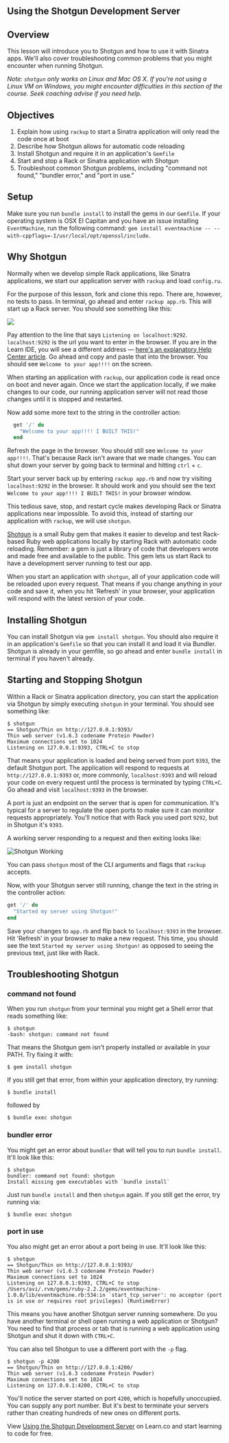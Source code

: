 ## Using the Shotgun Development Server

## Overview

This lesson will introduce you to Shotgun and how to use it with Sinatra apps. We'll also cover troubleshooting common problems that you might encounter when running Shotgun. 

_Note: `shotgun` only works on Linux and Mac OS X. If you're not using a Linux VM on Windows, you might encounter difficulties in this section of the course. Seek coaching advise if you need help._

## Objectives

1. Explain how using `rackup` to start a Sinatra application will only read the code once at boot 
2. Describe how Shotgun allows for automatic code reloading
3. Install Shotgun and require it in an application's `Gemfile` 
4. Start and stop a Rack or Sinatra application with Shotgun
5. Troubleshoot common Shotgun problems, including "command not found," "bundler error," and "port in use."

## Setup

Make sure you run `bundle install` to install the gems in our `Gemfile`. If your operating system is OSX El Capitan and you have an issue installing `EventMachine`, run the following command: `gem install eventmachine -- --with-cppflags=-I/usr/local/opt/openssl/include`.

## Why Shotgun

Normally when we develop simple Rack applications, like Sinatra applications, we start our application server with `rackup` and load `config.ru`.

For the purpose of this lesson, fork and clone this repo. There are, however, no tests to pass. In terminal, go ahead and enter `rackup app.rb`. This will start up a Rack server. You should see something like this:

<img src="https://s3.amazonaws.com/learn-verified/rackup.png">

Pay attention to the line that says `Listening on localhost:9292`. `localhost:9292` is the url you want to enter in the browser. If you are in the Learn IDE, you will see a different address — [here's an explanatory Help Center article](http://help.learn.co/the-learn-ide/common-ide-questions/accessing-localhost-in-the-learn-ide). Go ahead and copy and paste that into the browser. You should see `Welcome to your app!!!!` on the screen.

When starting an application with `rackup`, our application code is read once on boot and never again. Once we start the application locally, if we make changes to our code, our running application server will not read those changes until it is stopped and restarted.

Now add some more text to the string in the controller action:

```ruby
  get '/' do 
    "Welcome to your app!!!! I BUILT THIS!"
  end
```
Refresh the page in the browser. You should still see `Welcome to your app!!!!`. That's because Rack isn't aware that we made changes. You can shut down your server by going back to terminal and hitting `ctrl` + `c`. 

Start your server back up by entering `rackup app.rb` and now try visiting `localhost:9292` in the browser. It should work and you should see the text `Welcome to your app!!!! I BUILT THIS!` in your browser window.

This tedious save, stop, and restart cycle makes developing Rack or Sinatra applications near impossible. To avoid this, instead of starting our application with `rackup`, we will use `shotgun`.

[Shotgun](https://github.com/rtomayko/shotgun) is a small Ruby gem that makes it easier to develop and test Rack-based Ruby web applications locally by starting Rack with automatic code reloading. Remember: a gem is just a library of code that developers wrote and made free and available to the public. This gem lets us start Rack to have a development server running to test our app.

When you start an application with `shotgun`, all of your application code will be reloaded upon every request. That means if you change anything in your code and save it, when you hit 'Refresh' in your browser, your application will respond with the latest version of your code.

## Installing Shotgun

You can install Shotgun via `gem install shotgun`. You should also require it in an application's `Gemfile` so that you can install it and load it via Bundler. Shotgun is already in your gemfile, so go ahead and enter `bundle install` in terminal if you haven't already.

## Starting and Stopping Shotgun

Within a Rack or Sinatra application directory, you can start the application via Shotgun by simply executing `shotgun` in your terminal. You should see something like:

```
$ shotgun
== Shotgun/Thin on http://127.0.0.1:9393/
Thin web server (v1.6.3 codename Protein Powder)
Maximum connections set to 1024
Listening on 127.0.0.1:9393, CTRL+C to stop
```

That means your application is loaded and being served from port `9393`, the default Shotgun port. The application will respond to requests at `http://127.0.0.1:9393` or, more commonly, `localhost:9393` and will reload your code on every request until the process is terminated by typing `CTRL+C`. Go ahead and visit `localhost:9393` in the browser.

A port is just an endpoint on the server that is open for communication. It's typical for a server to regulate the open ports to make sure it can monitor requests appropriately. You'll notice that with Rack you used port `9292`, but in Shotgun it's `9393`.

A working server responding to a request and then exiting looks like:

![Shotgun Working](https://dl.dropboxusercontent.com/s/0dwm67kbwvbope1/2015-09-15%20at%2011.12%20PM.png)

You can pass `shotgun` most of the CLI arguments and flags that `rackup` accepts.

Now, with your Shotgun server still running, change the text in the string in the controller action:

```ruby
get '/' do
  "Started my server using Shotgun!"
end
```

Save your changes to `app.rb` and flip back to `localhost:9393` in the browser. Hit 'Refresh' in your browser to make a new request. This time, you should see the text `Started my server using Shotgun!` as opposed to seeing the previous text, just like with Rack.

## Troubleshooting Shotgun

### command not found

When you run `shotgun` from your terminal you might get a Shell error that reads something like:

```
$ shotgun
-bash: shotgun: command not found
```

That means the Shotgun gem isn't properly installed or available in your PATH. Try fixing it with:

```
$ gem install shotgun
```

If you still get that error, from within your application directory, try running:

```
$ bundle install
```

followed by

```
$ bundle exec shotgun
```

### bundler error

You might get an error about `bundler` that will tell you to run `bundle install`. 
It'll look like this:

```
$ shotgun
bundler: command not found: shotgun
Install missing gem executables with `bundle install`
```

Just run `bundle install` and then `shotgun` again. If you still get the error, try running via:

```
$ bundle exec shotgun
```

### port in use

You also might get an error about a port being in use. It'll look like this:

```
$ shotgun
== Shotgun/Thin on http://127.0.0.1:9393/
Thin web server (v1.6.3 codename Protein Powder)
Maximum connections set to 1024
Listening on 127.0.0.1:9393, CTRL+C to stop
/Users/avi/.rvm/gems/ruby-2.2.2/gems/eventmachine-1.0.8/lib/eventmachine.rb:534:in `start_tcp_server': no acceptor (port is in use or requires root privileges) (RuntimeError)
```

This means you have another Shotgun server running somewhere. Do you have another terminal or shell open running a web application or Shotgun? You need to find that process or tab that is running a web application using Shotgun and shut it down with `CTRL+C`.

You can also tell Shotgun to use a different port with the `-p` flag.

```
$ shotgun -p 4200
== Shotgun/Thin on http://127.0.0.1:4200/
Thin web server (v1.6.3 codename Protein Powder)
Maximum connections set to 1024
Listening on 127.0.0.1:4200, CTRL+C to stop
```

You'll notice the server started on port `4200`, which is hopefully unoccupied. You can supply any port number. But it's best to terminate your servers rather than creating hundreds of new ones on different ports.

<p data-visibility='hidden'>View <a href='https://learn.co/lessons/sinatra-shotgun-server' title='Using the Shotgun Development Server'>Using the Shotgun Development Server</a> on Learn.co and start learning to code for free.</p>

